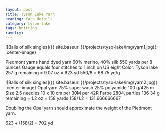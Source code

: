 ```yaml
---
layout: post
Title: Tyson Lake Yarn
heading: Yarn details
category: tyson-lake
tags: knitting
ravelry: 
---
```

![Balls of silk singles]({{ site.baseurl }}/projects/tyso-lake/img/yarn1.jpg){: .center-image}

Piedmont yarns hand dyed yarn
60% merino, 40% silk
550 yards per 8 ounces
Gauge equals four stitches to 1 inch on US eight
Color: Tyson lake
257 g remaining = 9.07 oz = 623 yd
550/8 = 68.75 yd/g

![Balls of silk singles]({{ site.baseurl }}/projects/tyso-lake/img/yarn2.jpg){: .center-image}
Opal yarn
75% super wash 25% polyamide
100 g/425 m
Size 2.5 needles
10 x 10 cm per 30M per 42R
Farbe 2804, parties 136
34 g remaining = 1.2 oz = 158 yards
158/1.2 = 131.666666667

Doubling the Opal yarn should approximate the weight of the Piedmont yarn.

623 + (158/2) = 702 yd